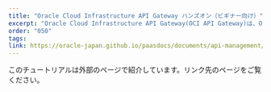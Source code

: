 ```yaml
---
title: "Oracle Cloud Infrastructure API Gateway ハンズオン（ビギナー向け）"
excerpt: "Oracle Cloud Infrastructure API Gateway(OCI API Gateway)は、Oracle Cloud Infrastructure(OCI)上で提供されるマネージドAPI Gatewayサービスです。こちらのハンズオンでは、OCI API Gatewayを利用して簡単にAPIを集約/公開する方法を学んでいただけるコンテンツになっています。"
order: "050"
tags:
link: https://oracle-japan.github.io/paasdocs/documents/api-management/handson/getting-started/
---
```

このチュートリアルは外部のページで紹介しています。リンク先のページをご覧ください。